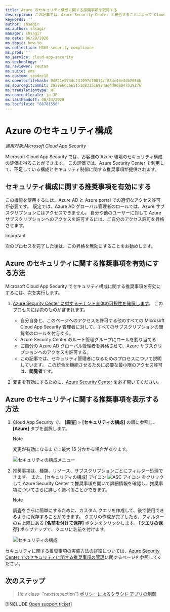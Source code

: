 ```yaml
---
title: Azure のセキュリティ構成に関する推奨事項を取得する
description: この記事では、Azure Security Center と統合することによって Cloud App Security のセキュリティ構成に関する推奨事項を取得する方法について説明します。
keywords: ''
author: shsagir
ms.author: shsagir
manager: shsagir
ms.date: 06/29/2020
ms.topic: how-to
ms.collection: M365-security-compliance
ms.prod: ''
ms.service: cloud-app-security
ms.technology: ''
ms.reviewer: reutam
ms.suite: ems
ms.custom: seodec18
ms.openlocfilehash: 0d821e574dc241097d70814cf854c46e4db2664b
ms.sourcegitcommit: 29a8e66c665f51d831516924ae4d9d8047b39276
ms.translationtype: HT
ms.contentlocale: ja-JP
ms.lasthandoff: 08/24/2020
ms.locfileid: "88781550"
---
```

# <a name="security-configuration-for-azure"></a>Azure のセキュリティ構成

*適用対象:Microsoft Cloud App Security*

Microsoft Cloud App Security では、お客様の Azure 環境のセキュリティ構成の評価を得ることができます。 この評価では、Azure Security Center を利用して、不足している構成とセキュリティ制御に関する推奨事項が提供されます。

## <a name="enable-security-configuration-recommendations"></a>セキュリティ構成に関する推奨事項を有効にする

この機能を使用するには、Azure AD と Azure portal での適切なアクセス許可が必要です。 既定では、Azure AD グローバル管理者のロールでは、Azure サブスクリプションにはアクセスできません。 自分や他のユーザーに対して Azure サブスクリプションへのアクセスを許可するには、ご自分のアクセス許可を昇格させます。

> [!IMPORTANT]
> 次のプロセスを完了した後は、この昇格を無効にすることをお勧めします。

## <a name="how-to-enable-azure-security-recommendations"></a>Azure のセキュリティに関する推奨事項を有効にする方法

Microsoft Cloud App Security でセキュリティ構成に関する推奨事項を有効にするには、次を実行します。

1. <a href="https://docs.microsoft.com/azure/security-center/security-center-management-groups" target="_blank">Azure Security Center に対するテナント全体の可視性を確保します</a>。 このプロセスには次のものが含まれます。

    - 自分自身と、このページへのアクセスを許可する他のすべての Microsoft Cloud App Security 管理者に対して、すべてのサブスクリプションの閲覧者のロールを付与する。
    - Azure Security Center のルート管理グループにロールを割り当てる
    - ご自分の Azure AD グローバル管理者を昇格させて、Azure サブスクリプションへのアクセスを許可する。
    - この記事では、セキュリティ管理者になるためのプロセスについて説明しています。 この統合を機能させるために必要な最小限のアクセス許可は、**閲覧者**です。

1. 変更を有効にするために、<a href="https://ms.portal.azure.com/#blade/Microsoft_Azure_Security/SecurityMenuBlade/0" target="_blank">Azure Security Center</a> を必ず開いてください。

## <a name="how-to-view-azure-security-recommendations"></a>Azure のセキュリティに関する推奨事項を表示する方法

1. Cloud App Security で、 **[調査]**  >  **[セキュリティの構成]** の順に参照し、 **[Azure]** タブを選択します。

    > [!NOTE]
    > 変更が有効になるまでに最大 15 分かかる場合があります。

    ![セキュリティの構成メニュー](media/security-configuration-menu.png)

1. 推奨事項は、種類、リソース、サブスクリプションごとにフィルター処理できます。 また、[セキュリティの構成] アイコン ![ASC アイコン](media/asc-icon.png) をクリックして Azure Security Center で推奨事項を開いて詳細情報を確認し、推奨事項についてさらに詳しく調べることができます。

    > [!NOTE]
    > 調査をさらに簡単にするために、カスタム クエリを作成して、後で使用できるように保存することができます。 クエリの作成が完了したら、フィルターの右上隅にある **[名前を付けて保存]** ボタンをクリックします。  **[クエリの保存]** ポップアップで、クエリに名前を付けます。

    ![セキュリティの構成](media/security-configuration-azure.png)

セキュリティに関する推奨事項の実装方法の詳細については、[Azure Security Center でのセキュリティに関する推奨事項の管理](https://docs.microsoft.com/azure/security-center/security-center-recommendations)に関するページを参照してください。

## <a name="next-steps"></a>次のステップ

> [!div class="nextstepaction"]
> [ポリシーによるクラウド アプリの制御](control-cloud-apps-with-policies.md)

[!INCLUDE [Open support ticket](includes/support.md)]
